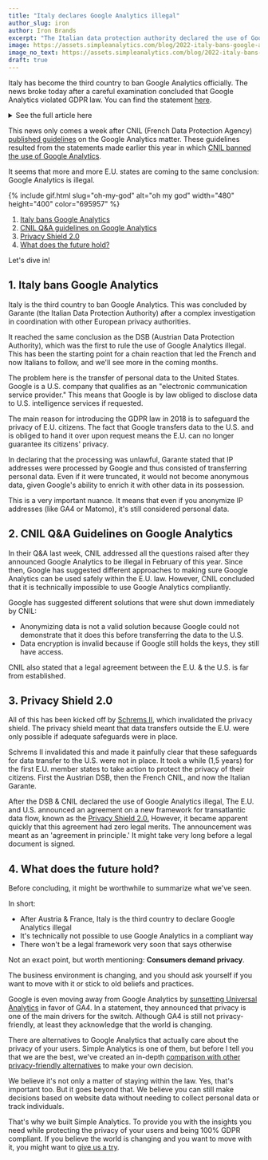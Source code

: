 ```yaml
---
title: "Italy declares Google Analytics illegal"
author_slug: iron
author: Iron Brands
excerpt: "The Italian data protection authority declared the use of Google Analytics in violation with GDPR law"
image: https://assets.simpleanalytics.com/blog/2022-italy-bans-google-analytics/social-media.png
image_no_text: https://assets.simpleanalytics.com/blog/2022-italy-bans-google-analytics/social-media-no-text.png
draft: true
---
```


Italy has become the third country to ban Google Analytics officially. The news broke today after a careful examination concluded that Google Analytics violated GDPR law. You can find the statement [here](https://www.gpdp.it/web/guest/home/docweb/-/docweb-display/docweb/9782874#english).

<details markdown="1">
<summary>See the full article here</summary>


## Italian SA bans use of Google Analytics

### No adequate safeguards for data transfers to the USA

A website using Google Analytics (GA) without the safeguards set out in the EU GDPR violates data protection law because it transfers users’ data to the USA, which is a country without an adequate level of data protection.

The Italian SA came to this conclusion after a complex fact-finding exercise it had started in close coordination with other EU data protection authorities following complaints it had received. The Italian SA found that the website operators using GA collected, via cookies, information on user interactions with the respective websites, visited pages and services on offer. The multifarious set of data collected in this connection included the user device IP address along with information on browser, operating system, screen resolution, selected language, date and time of page viewing. This information was found to be transferred to the USA. In determining that the processing was unlawful, the Italian SA reiterated that an IP address is a personal data and would not be anonymised even if it were truncated – given Google’s capabilities to enrich such data through additional information it holds.

Based on the above findings, the Italian SA adopted a decision, to be followed by additional ones, reprimanding Caffeina Media S.r.l. – a website operator – and ordering it to bring the processing into compliance with the GDPR by ninety days. This deadline was considered to be appropriate in order to allow the operator to implement adequate measures in connection with the data transfer; if this is found not to be the case, suspension of the GA-related data flows to the USA will be ordered.

The Italian SA highlighted, in particular, that US-based governmental and intelligence agencies may access the personal data being transferred without the required safeguards; it pointed out in this regard that the measures adopted by Google to supplement the data transfer instruments did not ensure an adequate level of protection for users’ personal data in the light of the guidance provided by the EDPB through its Recommendations No 1/2020 of 18 June 2021.

The Italian SA wishes to draw the attention of all the Italian website operators, both public and private, to the unlawfulness of the data transfers to the USA as resulting from the use of GA – partly on account of the many alerts and queries received so far. The Italian SA calls upon all controllers to verify that the use of cookies and other tracking tools on their websites is compliant with data protection law; this applies in particular to Google Analytics and similar services.

Upon expiry of the 90-day deadline set out in its decision, the Italian SA will check that the data transfers at issue are compliant with the EU GDPR, including by way of ad-hoc inspections.

Rome, 23 June 2022

</details>

This news only comes a week after CNIL (French Data Protection Agency) [published guidelines](https://blog.simpleanalytics.com/cnil-update-google-analytics-is-still-illegal) on the Google Analytics matter. These guidelines resulted from the statements made earlier this year in which [CNIL banned the use of Google Analytics](https://blog.simpleanalytics.com/france-rules-google-analytics-to-be-in-conflict-with-gdpr-ruling).

It seems that more and more E.U. states are coming to the same conclusion: Google Analytics is illegal.

{% include gif.html slug="oh-my-god" alt="oh my god" width="480" height="400" color="695957" %}

1.  [Italy bans Google Analytics](#1-italy-bans-google-analytics)
2.  [CNIL Q&A guidelines on Google Analytics](#2-cnil-q&a-guidelines-on-google-analytics)
3.  [Privacy Shield 2.0](#3-privacy-shield-2.0)
4.  [What does the future hold?](#4-what-does-the-future-hold?)

Let's dive in!

## 1.  Italy bans Google Analytics

Italy is the third country to ban Google Analytics. This was concluded by Garante (the Italian Data Protection Authority) after a complex investigation in coordination with other European privacy authorities.

It reached the same conclusion as the DSB (Austrian Data Protection Authority), which was the first to rule the use of Google Analytics illegal. This has been the starting point for a chain reaction that led the French and now Italians to follow, and we'll see more in the coming months.

The problem here is the transfer of personal data to the United States. Google is a U.S. company that qualifies as an "electronic communication service provider." This means that Google is by law obliged to disclose data to U.S. intelligence services if requested.

The main reason for introducing the GDPR law in 2018 is to safeguard the privacy of E.U. citizens. The fact that Google transfers data to the U.S. and is obliged to hand it over upon request means the E.U. can no longer guarantee its citizens' privacy.

In declaring that the processing was unlawful, Garante stated that IP addresses were processed by Google and thus consisted of transferring personal data. Even if it were truncated, it would not become anonymous data, given Google's ability to enrich it with other data in its possession.

This is a very important nuance. It means that even if you anonymize IP addresses (like GA4 or Matomo), it's still considered personal data.

## 2.  CNIL Q&A Guidelines on Google Analytics

In their Q&A last week, CNIL addressed all the questions raised after they announced Google Analytics to be illegal in February of this year. Since then, Google has suggested different approaches to making sure Google Analytics can be used safely within the E.U. law. However, CNIL concluded that it is technically impossible to use Google Analytics compliantly.

Google has suggested different solutions that were shut down immediately by CNIL:

-   Anonymizing data is not a valid solution because Google could not demonstrate that it does this before transferring the data to the U.S.
-   Data encryption is invalid because if Google still holds the keys, they still have access.

CNIL also stated that a legal agreement between the E.U. & the U.S. is far from established.

## 3.  Privacy Shield 2.0

All of this has been kicked off by [Schrems II](https://iapp.org/news/a/the-schrems-ii-decision-eu-us-data-transfers-in-question/), which invalidated the privacy shield. The privacy shield meant that data transfers outside the E.U. were only possible if adequate safeguards were in place.

Schrems II invalidated this and made it painfully clear that these safeguards for data transfer to the U.S. were not in place. It took a while (1,5 years) for the first E.U. member states to take action to protect the privacy of their citizens. First the Austrian DSB, then the French CNIL, and now the Italian Garante.

After the DSB & CNIL declared the use of Google Analytics illegal, The E.U. and U.S. announced an agreement on a new framework for transatlantic data flow, known as the [Privacy Shield 2.0.](https://blog.simpleanalytics.com/eu-us-privacy-shield-2-0-is-again-a-political-show) However, it became apparent quickly that this agreement had zero legal merits. The announcement was meant as an 'agreement in principle.' It might take very long before a legal document is signed.

## 4.  What does the future hold?

Before concluding, it might be worthwhile to summarize what we've seen.

In short:

-   After Austria & France, Italy is the third country to declare Google Analytics illegal
-   It's technically not possible to use Google Analytics in a compliant way
-   There won't be a legal framework very soon that says otherwise

Not an exact point, but worth mentioning: **Consumers demand privacy**.

The business environment is changing, and you should ask yourself if you want to move with it or stick to old beliefs and practices.

Google is even moving away from Google Analytics by [sunsetting Universal Analytics](https://blog.simpleanalytics.com/google-to-sunset-universal-analytics-in-2023) in favor of GA4. In a statement, they announced that privacy is one of the main drivers for the switch. Although GA4 is still not privacy-friendly, at least they acknowledge that the world is changing.

There are alternatives to Google Analytics that actually care about the privacy of your users. Simple Analytics is one of them, but before I tell you that we are the best, we've created an in-depth [comparison with other privacy-friendly alternatives](https://blog.simpleanalytics.com/4-privacy-friendly-google-analytics-alternatives) to make your own decision.

We believe it's not only a matter of staying within the law. Yes, that's important too. But it goes beyond that. We believe you can still make decisions based on website data without needing to collect personal data or track individuals.

That's why we built Simple Analytics. To provide you with the insights you need while protecting the privacy of your users and being 100% GDPR compliant. If you believe the world is changing and you want to move with it, you might want to [give us a try](https://simpleanalytics.com/welcome).
